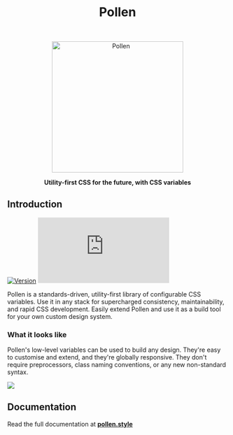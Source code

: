 <h1 align="center"> Pollen </h1> <br>
<p align="center">
  <a href="https://www.pollen.style/">
    <img alt="Pollen" title="Pollen" src="https://i.imgur.com/wensu33.png" width="300">
  </a>
</p>

<p align="center"><b>
Utility-first CSS for the future, with CSS variables
  </b></p>

<!-- <p align="center">
  <a href="https://www.npmjs.com/package/pollen-css">
    <img alt="Get it on NPM" title="NPM" src="https://img.shields.io/npm/v/pollen-css.svg?style=flat">
  </a>
  <img alt="Pollen Size" title="Pollen Size" src="https://img.badgesize.io/https://unpkg.com/pollen-css/pollen.css?compression=gzip&label=size">
</p> -->

## Introduction

[![Version](https://img.shields.io/npm/v/pollen-css.svg?style=flat)](https://www.npmjs.com/package/pollen-css) ![Size](https://img.badgesize.io/https://unpkg.com/pollen-css/pollen.css?compression=gzip&label=size)

Pollen is a standards-driven, utility-first library of configurable CSS variables. Use it in any stack for supercharged consistency, maintainability, and rapid CSS development. Easily extend Pollen and use it as a build tool for your own custom design system.

### What it looks like

Pollen's low-level variables can be used to build any design. They're easy to customise and extend, and they're globally responsive. They don't require preprocessors, class naming conventions, or any new non-standard syntax.

![](https://i.imgur.com/ZNfrTAz.jpg)

## Documentation

Read the full documentation at **[pollen.style](https://www.pollen.style)**
